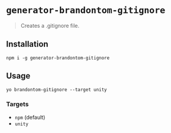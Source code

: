 # `generator-brandontom-gitignore`

> Creates a .gitignore file.

## Installation

```
npm i -g generator-brandontom-gitignore
```

## Usage

```
yo brandontom-gitignore --target unity
```

### Targets

- `npm` (default)
- `unity`